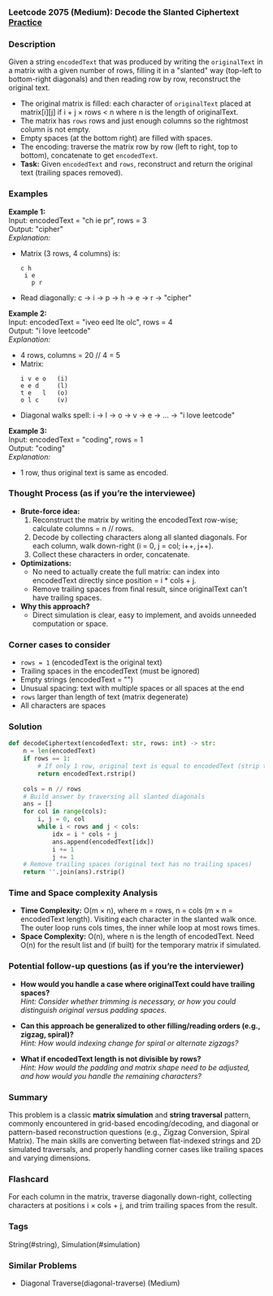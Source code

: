 ### Leetcode 2075 (Medium): Decode the Slanted Ciphertext [Practice](https://leetcode.com/problems/decode-the-slanted-ciphertext)

### Description  
Given a string `encodedText` that was produced by writing the `originalText` in a matrix with a given number of rows, filling it in a "slanted" way (top-left to bottom-right diagonals) and then reading row by row, reconstruct the original text.  
- The original matrix is filled: each character of `originalText` placed at matrix[i][j] if i + j × rows < n where n is the length of originalText.
- The matrix has `rows` rows and just enough columns so the rightmost column is not empty.
- Empty spaces (at the bottom right) are filled with spaces.
- The encoding: traverse the matrix row by row (left to right, top to bottom), concatenate to get `encodedText`.
- **Task:** Given `encodedText` and `rows`, reconstruct and return the original text (trailing spaces removed).

### Examples  

**Example 1:**  
Input: encodedText = "ch   ie   pr", rows = 3  
Output: "cipher"  
*Explanation:*
- Matrix (3 rows, 4 columns) is:
  ```
  c h  
   i e
     p r
  ```
- Read diagonally: c -> i -> p -> h -> e -> r → "cipher"

**Example 2:**  
Input: encodedText = "iveo    eed   lte   olc", rows = 4  
Output: "i love leetcode"  
*Explanation:*
- 4 rows, columns = 20 // 4 = 5
- Matrix:
  ```
  i v e o   (i)
  e e d     (l)
  t e   l   (o)
  o l c     (v)
  ```
- Diagonal walks spell: i -> l -> o -> v -> e ->  ... → "i love leetcode"

**Example 3:**  
Input: encodedText = "coding", rows = 1  
Output: "coding"  
*Explanation:*
- 1 row, thus original text is same as encoded.

### Thought Process (as if you’re the interviewee)  
- **Brute-force idea:**  
  1. Reconstruct the matrix by writing the encodedText row-wise; calculate columns = n // rows.
  2. Decode by collecting characters along all slanted diagonals. For each column, walk down-right (i = 0, j = col; i++, j++).
  3. Collect these characters in order, concatenate.
- **Optimizations:**  
  - No need to actually create the full matrix: can index into encodedText directly since position = i * cols + j.
  - Remove trailing spaces from final result, since originalText can't have trailing spaces.
- **Why this approach?**  
  - Direct simulation is clear, easy to implement, and avoids unneeded computation or space.

### Corner cases to consider  
- `rows = 1` (encodedText is the original text)
- Trailing spaces in the encodedText (must be ignored)
- Empty strings (encodedText = "")
- Unusual spacing: text with multiple spaces or all spaces at the end
- `rows` larger than length of text (matrix degenerate)
- All characters are spaces

### Solution

```python
def decodeCiphertext(encodedText: str, rows: int) -> str:
    n = len(encodedText)
    if rows == 1:
        # If only 1 row, original text is equal to encodedText (strip trailing spaces)
        return encodedText.rstrip()
    
    cols = n // rows
    # Build answer by traversing all slanted diagonals
    ans = []
    for col in range(cols):
        i, j = 0, col
        while i < rows and j < cols:
            idx = i * cols + j
            ans.append(encodedText[idx])
            i += 1
            j += 1
    # Remove trailing spaces (original text has no trailing spaces)
    return ''.join(ans).rstrip()
```

### Time and Space complexity Analysis  

- **Time Complexity:** O(m × n), where m = rows, n = cols (m × n = encodedText length). Visiting each character in the slanted walk once. The outer loop runs cols times, the inner while loop at most rows times.
- **Space Complexity:** O(n), where n is the length of encodedText. Need O(n) for the result list and (if built) for the temporary matrix if simulated.

### Potential follow-up questions (as if you’re the interviewer)  

- **How would you handle a case where originalText could have trailing spaces?**  
  *Hint: Consider whether trimming is necessary, or how you could distinguish original versus padding spaces.*

- **Can this approach be generalized to other filling/reading orders (e.g., zigzag, spiral)?**  
  *Hint: How would indexing change for spiral or alternate zigzags?*

- **What if encodedText length is not divisible by rows?**  
  *Hint: How would the padding and matrix shape need to be adjusted, and how would you handle the remaining characters?*

### Summary
This problem is a classic **matrix simulation** and **string traversal** pattern, commonly encountered in grid-based encoding/decoding, and diagonal or pattern-based reconstruction questions (e.g., Zigzag Conversion, Spiral Matrix). The main skills are converting between flat-indexed strings and 2D simulated traversals, and properly handling corner cases like trailing spaces and varying dimensions.


### Flashcard
For each column in the matrix, traverse diagonally down-right, collecting characters at positions i × cols + j, and trim trailing spaces from the result.

### Tags
String(#string), Simulation(#simulation)

### Similar Problems
- Diagonal Traverse(diagonal-traverse) (Medium)